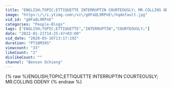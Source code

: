 ```yaml
---
title: "ENGLISH;TOPIC;ETTIQUETTE INTERRUPTIN COURTEOUSLY; MR.COLLINS ODENY"
image: "https:\/\/i.ytimg.com\/vi\/g0FaQL9RPnE\/hqdefault.jpg"
vid_id: "g0FaQL9RPnE"
categories: "People-Blogs"
tags: ["ENGLISH;TOPIC;ETTIQUETTE","INTERRUPTIN","COURTEOUSLY;"]
date: "2022-01-21T14:25:47+03:00"
vid_date: "2020-05-16T13:17:19Z"
duration: "PT10M39S"
viewcount: "33"
likeCount: "2"
dislikeCount: ""
channel: "Benson Ochieng"
---
```

{% raw %}ENGLISH;TOPIC;ETTIQUETTE INTERRUPTIN COURTEOUSLY; MR.COLLINS ODENY {% endraw %}
